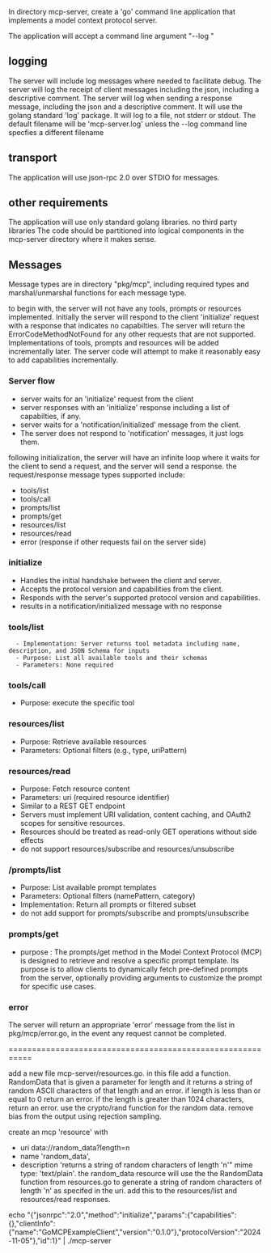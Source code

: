 In directory mcp-server, create a 'go' command line application that implements a model context protocol server. 

The application will accept a command line argument "--log <logfile>" 

## logging
The server will include log messages  where needed to facilitate debug. 
The server will log the receipt of client messages including the json, including a descriptive comment.
The server will log when sending a response message, including the json and a descriptive comment.
It will use the golang standard 'log' package.
It will log to a file, not stderr or stdout. 
The default filename will be 'mcp-server.log' unless the --log command line specfies a different filename

## transport
The application will use json-rpc 2.0 over STDIO  for messages.

## other requirements
The application will use only standard golang libraries. no third party libraries 
The code should be partitioned into logical components in the mcp-server directory where it makes sense.

## Messages
Message  types are in directory "pkg/mcp", including required types and marshal/unmarshal functions for each message type.

to begin with, the server will not have any tools, prompts or resources implemented. 
Initially the server will respond to the client 'initialize' request with a response that indicates no capabilties.
The server will return the ErrorCodeMethodNotFound for any other requests that are not supported. Implementations of tools, prompts and resources will be added incrementally later. The server code will attempt to make it reasonably easy to add capabilities incrementally.

 ### Server flow

- server waits for an 'initialize' request from the client
- server responses with an 'initialize' response including a list of capabilties, if any.
- server waits for a 'notification/initialized' message from the client. 
- The server does not respond to 'notification' messages, it just logs them.

following initialization, the server will have an infinite loop where 
it waits for the client to send a request, and the server will send a response. 
the request/response message types supported include:
- tools/list
- tools/call
- prompts/list
- prompts/get
- resources/list
- resources/read
- error (response if other requests fail on the server side)

### initialize
  - Handles the initial handshake between the client and server.
  - Accepts the protocol version and capabilities from the client.
  - Responds with the server's supported protocol version and capabilities.
  - results in a notification/initialized message with no response

### tools/list
      - Implementation: Server returns tool metadata including name, description, and JSON Schema for inputs
      - Purpose: List all available tools and their schemas
      - Parameters: None required

### tools/call
  - Purpose: execute the specific tool

### resources/list
  - Purpose: Retrieve available resources
  - Parameters: Optional filters (e.g., type, uriPattern)

### resources/read
- Purpose: Fetch resource content
- Parameters: uri (required resource identifier)
- Similar to a REST GET endpoint
- Servers must implement URI validation, content caching, and OAuth2 scopes for sensitive resources. 
- Resources should be treated as read-only GET operations without side effects
- do not support resources/subscribe and resources/unsubscribe

### /prompts/list
  - Purpose: List available prompt templates
  - Parameters: Optional filters (namePattern, category)
  - Implementation: Return all prompts or filtered subset
  - do not add support for prompts/subscribe and prompts/unsubscribe

### prompts/get
  - purpose : The prompts/get method in the Model Context Protocol (MCP) is designed to retrieve and resolve a specific prompt template. Its purpose is to allow clients to dynamically fetch pre-defined prompts from the server, optionally providing arguments to customize the prompt for specific use cases.

### error

The server will return an appropriate 'error' message from the list in pkg/mcp/error.go, in the event any request cannot be completed.



===========================================================

add a new file mcp-server/resources.go. in this file add a function. RandomData that is given a parameter for length and it returns a string of random ASCII characters of that length and an error. 
if length is less than or equal to 0 return an error. if the length is greater than 1024 characters, return an error.
use the crypto/rand function for the random data. remove bias from the output using rejection sampling. 

create an mcp 'resource' with 
- uri data://random_data?length=n 
- name 'random_data', 
- description  'returns a string of random characters of length 'n'"
mime type: 'text/plain'. 
the random_data resource will use the the RandomData function from resources.go to generate a string of random characters of length 'n' as specifed in the uri. add this to the resources/list and resources/read responses.

echo "{\"jsonrpc\":\"2.0\",\"method\":\"initialize\",\"params\":{\"capabilities\":{},\"clientInfo\":{\"name\":\"GoMCPExampleClient\",\"version\":\"0.1.0\"},\"protocolVersion\":\"2024-11-05\"},\"id\":1}" | ./mcp-server